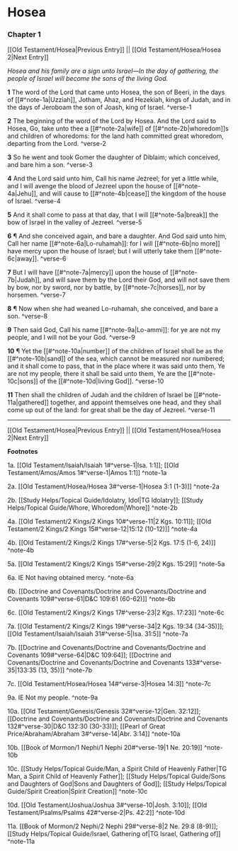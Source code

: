 # Hosea

### Chapter 1

[[Old Testament/Hosea|Previous Entry]]  ||  [[Old Testament/Hosea/Hosea 2|Next Entry]]

*Hosea and his family are a sign unto Israel—In the day of gathering, the people of Israel will become the sons of the living God.*

**1**  The word of the Lord that came unto Hosea, the son of Beeri, in the days of [[#^note-1a|Uzziah]], Jotham, Ahaz, and Hezekiah, kings of Judah, and in the days of Jeroboam the son of Joash, king of Israel. ^verse-1

**2**  The beginning of the word of the Lord by Hosea. And the Lord said to Hosea, Go, take unto thee a [[#^note-2a|wife]] of [[#^note-2b|whoredom]]s and children of whoredoms: for the land hath committed great whoredom, departing from the Lord. ^verse-2

**3**  So he went and took Gomer the daughter of Diblaim; which conceived, and bare him a son. ^verse-3

**4**  And the Lord said unto him, Call his name Jezreel; for yet a little while, and I will avenge the blood of Jezreel upon the house of [[#^note-4a|Jehu]], and will cause to [[#^note-4b|cease]] the kingdom of the house of Israel. ^verse-4

**5**  And it shall come to pass at that day, that I will [[#^note-5a|break]] the bow of Israel in the valley of Jezreel. ^verse-5

**6**  ¶ And she conceived again, and bare a daughter. And God said unto him, Call her name [[#^note-6a|Lo-ruhamah]]: for I will [[#^note-6b|no more]] have mercy upon the house of Israel; but I will utterly take them [[#^note-6c|away]]. ^verse-6

**7**  But I will have [[#^note-7a|mercy]] upon the house of [[#^note-7b|Judah]], and will save them by the Lord their God, and will not save them by bow, nor by sword, nor by battle, by [[#^note-7c|horses]], nor by horsemen. ^verse-7

**8**  ¶ Now when she had weaned Lo-ruhamah, she conceived, and bare a son. ^verse-8

**9**  Then said God, Call his name [[#^note-9a|Lo-ammi]]: for ye are not my people, and I will not be your God. ^verse-9

**10**  ¶ Yet the [[#^note-10a|number]] of the children of Israel shall be as the [[#^note-10b|sand]] of the sea, which cannot be measured nor numbered; and it shall come to pass, that in the place where it was said unto them, Ye are not my people, there it shall be said unto them, Ye are the [[#^note-10c|sons]] of the [[#^note-10d|living God]]. ^verse-10

**11**  Then shall the children of Judah and the children of Israel be [[#^note-11a|gathered]] together, and appoint themselves one head, and they shall come up out of the land: for great shall be the day of Jezreel. ^verse-11


---
[[Old Testament/Hosea|Previous Entry]]  ||  [[Old Testament/Hosea/Hosea 2|Next Entry]]


**Footnotes**


1a. [[Old Testament/Isaiah/Isaiah 1#^verse-1|Isa. 1:1]]; [[Old Testament/Amos/Amos 1#^verse-1|Amos 1:1]] ^note-1a

2a. [[Old Testament/Hosea/Hosea 3#^verse-1|Hosea 3:1 (1-3)]] ^note-2a

2b. [[Study Helps/Topical Guide/Idolatry, Idol|TG Idolatry]]; [[Study Helps/Topical Guide/Whore, Whoredom|Whore]] ^note-2b

4a. [[Old Testament/2 Kings/2 Kings 10#^verse-11|2 Kgs. 10:11]]; [[Old Testament/2 Kings/2 Kings 15#^verse-12|15:12 (10-12)]] ^note-4a

4b. [[Old Testament/2 Kings/2 Kings 17#^verse-5|2 Kgs. 17:5 (1-6, 24)]] ^note-4b

5a. [[Old Testament/2 Kings/2 Kings 15#^verse-29|2 Kgs. 15:29]] ^note-5a

6a. IE Not having obtained mercy. ^note-6a

6b. [[Doctrine and Covenants/Doctrine and Covenants/Doctrine and Covenants 109#^verse-61|D&C 109:61 (60-62)]] ^note-6b

6c. [[Old Testament/2 Kings/2 Kings 17#^verse-23|2 Kgs. 17:23]] ^note-6c

7a. [[Old Testament/2 Kings/2 Kings 19#^verse-34|2 Kgs. 19:34 (34-35)]]; [[Old Testament/Isaiah/Isaiah 31#^verse-5|Isa. 31:5]] ^note-7a

7b. [[Doctrine and Covenants/Doctrine and Covenants/Doctrine and Covenants 109#^verse-64|D&C 109:64]]; [[Doctrine and Covenants/Doctrine and Covenants/Doctrine and Covenants 133#^verse-35|133:35 (13, 35)]] ^note-7b

7c. [[Old Testament/Hosea/Hosea 14#^verse-3|Hosea 14:3]] ^note-7c

9a. IE Not my people. ^note-9a

10a. [[Old Testament/Genesis/Genesis 32#^verse-12|Gen. 32:12]]; [[Doctrine and Covenants/Doctrine and Covenants/Doctrine and Covenants 132#^verse-30|D&C 132:30 (30-33)]]; [[Pearl of Great Price/Abraham/Abraham 3#^verse-14|Abr. 3:14]] ^note-10a

10b. [[Book of Mormon/1 Nephi/1 Nephi 20#^verse-19|1 Ne. 20:19]] ^note-10b

10c. [[Study Helps/Topical Guide/Man, a Spirit Child of Heavenly Father|TG Man, a Spirit Child of Heavenly Father]]; [[Study Helps/Topical Guide/Sons and Daughters of God|Sons and Daughters of God]]; [[Study Helps/Topical Guide/Spirit Creation|Spirit Creation]] ^note-10c

10d. [[Old Testament/Joshua/Joshua 3#^verse-10|Josh. 3:10]]; [[Old Testament/Psalms/Psalms 42#^verse-2|Ps. 42:2]] ^note-10d

11a. [[Book of Mormon/2 Nephi/2 Nephi 29#^verse-8|2 Ne. 29:8 (8-9)]]; [[Study Helps/Topical Guide/Israel, Gathering of|TG Israel, Gathering of]] ^note-11a
